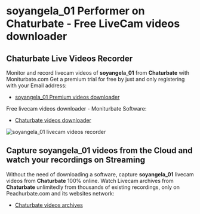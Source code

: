 # soyangela_01 Performer on Chaturbate - Free LiveCam videos downloader

## Chaturbate Live Videos Recorder

Monitor and record livecam videos of **soyangela_01** from **Chaturbate** with Moniturbate.com
Get a premium trial for free by just and only registering with your Email address:
* [soyangela_01 Premium videos downloader](https://moniturbate.com/request-demo-licence-key.html)

Free livecam videos downloader - Moniturbate Software:
* [Chaturbate videos downloader](https://moniturbate.com/moniturbate-download-software.html)

![soyangela_01 livecam videos recorder](https://peachurnet.com/templates/moniturbate-software.png)


## Capture soyangela_01 videos from the Cloud and watch your recordings on Streaming

Without the need of downloading a software, capture **soyangela_01** livecam videos from **Chaturbate** 100% online.
Watch Livecam archives from **Chaturbate** unlimitedly from thousands of existing recordings, only on Peachurbate.com and its websites network:
* [Chaturbate videos archives](https://peachurnet.com/)